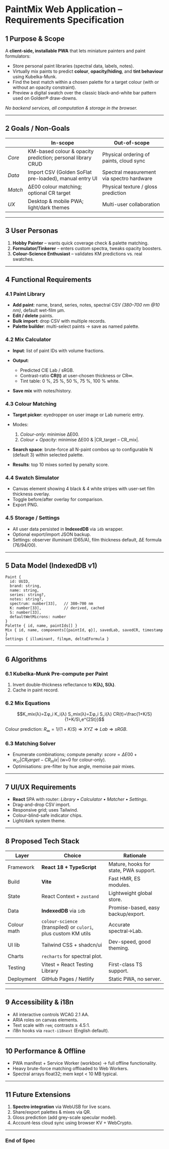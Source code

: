 # PaintMix Web Application – Requirements Specification

## 1  Purpose & Scope

A **client-side, installable PWA** that lets miniature painters and paint formulators:

* Store personal paint libraries (spectral data, labels, notes).
* Virtually mix paints to predict **colour**, **opacity/hiding**, and **tint behaviour** using Kubelka-Munk.
* Find the best match within a chosen palette for a target colour (with or without an opacity constraint).
* Preview a digital swatch over the classic black-and-white bar pattern used on Golden® draw-downs.

*No backend services, all computation & storage in the browser.*

---

## 2  Goals / Non-Goals

|         | **In-scope**                                                | **Out-of-scope**                          |
| ------- | ----------------------------------------------------------- | ----------------------------------------- |
| *Core*  | KM-based colour & opacity prediction; personal library CRUD | Physical ordering of paints, cloud sync   |
| *Data*  | Import CSV (Golden SoFlat pre-loaded), manual entry UI      | Spectral measurement via spectro hardware |
| *Match* | ΔE00 colour matching; optional CR target                    | Physical texture / gloss prediction       |
| *UX*    | Desktop & mobile PWA; light/dark themes                     | Multi-user collaboration                  |

---

## 3  User Personas

1. **Hobby Painter** – wants quick coverage check & palette matching.
2. **Formulator/Tinkerer** – enters custom spectra, tweaks opacity boosters.
3. **Colour-Science Enthusiast** – validates KM predictions vs. real swatches.

---

## 4  Functional Requirements

### 4.1 Paint Library

* **Add paint**: name, brand, series, notes, spectral CSV *(380–700 nm @10 nm)*, default wet-film µm.
* **Edit / delete** paints.
* **Bulk import**: drop CSV with multiple records.
* **Palette builder**: multi-select paints → save as named palette.

### 4.2 Mix Calculator

* **Input**: list of paint IDs with volume fractions.
* **Output**:

  * Predicted CIE Lab / sRGB.
  * Contrast-ratio **CR(t)** at user-chosen thickness or CR∞.
  * Tint table: 0 %, 25 %, 50 %, 75 %, 100 % white.
* **Save mix** with notes/history.

### 4.3 Colour Matching

* **Target picker**: eyedropper on user image or Lab numeric entry.
* Modes:

  1. *Colour-only*: minimise ΔE00.
  2. *Colour + Opacity*: minimise ΔE00 & |CR_target – CR_mix|.
* **Search space**: brute-force all N-paint combos up to configurable N (default 3) within selected palette.
* **Results**: top 10 mixes sorted by penalty score.

### 4.4 Swatch Simulator

* Canvas element showing 4 black & 4 white stripes with user-set film thickness overlay.
* Toggle before/after overlay for comparison.
* Export PNG.

### 4.5 Storage / Settings

* All user data persisted in **IndexedDB** via `idb` wrapper.
* Optional export/import JSON backup.
* Settings: observer illuminant (D65/A), film thickness default, ΔE formula (76/94/00).

---

## 5  Data Model (IndexedDB v1)

```text
Paint {
  id: UUID,
  brand: string,
  name: string,
  series: string?,
  notes: string?,
  spectrum: number[33],   // 380–700 nm
  K: number[33],          // derived, cached
  S: number[33],
  defaultWetMicrons: number
}
Palette { id, name, paintIds[] }
Mix { id, name, components[{paintId, φ}], savedLab, savedCR, timestamp }
Settings { illuminant, filmµm, deltaEFormula }
```

---

## 6  Algorithms

### 6.1 Kubelka-Munk Pre-compute per Paint

1. Invert double-thickness reflectance to **K(λ), S(λ)**.
2. Cache in paint record.

### 6.2 Mix Equations

```math
K_mix(λ)=Σφ_i K_i(λ)
S_mix(λ)=Σφ_i S_i(λ)
CR(t)=\frac{1+K/S}{1+K/S\,e^{2St}}
```

Colour prediction: $R_∞=1/(1+K/S)\Rightarrow XYZ\Rightarrow Lab\Rightarrow sRGB$.

### 6.3 Matching Solver

* Enumerate combinations; compute penalty:
  $score = ΔE00 + w_{cr}|CR_target-CR_mix|$ (w=0 for colour-only).
* Optimisations: pre-filter by hue angle, memoise pair mixes.

---

## 7  UI/UX Requirements

* **React** SPA with router: *Library • Calculator • Matcher • Settings*.
* Drag-and-drop CSV import.
* Responsive grid; uses Tailwind.
* Colour-blind-safe indicator chips.
* Light/dark system theme.

---

## 8  Proposed Tech Stack

| Layer       | Choice                                | Rationale                             |
| ----------- | ------------------------------------- | ------------------------------------- |
| Framework   | **React 18 + TypeScript**             | Mature, hooks for state, PWA support. |
| Build       | **Vite**                              | Fast HMR, ES modules.                 |
| State       | React Context + `zustand`             | Lightweight global store.             |
| Data        | **IndexedDB** via `idb`               | Promise-based, easy backup/export.    |
| Colour math | `colour-science` (transpiled) or `culori`, plus custom KM utils | Accurate spectral→Lab.                |
| UI lib      | Tailwind CSS + shadcn/ui              | Dev-speed, good theming.              |
| Charts      | `recharts` for spectral plot.         |                                       |
| Testing     | Vitest + React Testing Library        | First-class TS support.               |
| Deployment  | GitHub Pages / Netlify                | Static PWA, no server.                |

---

## 9  Accessibility & i18n

* All interactive controls WCAG 2.1 AA.
* ARIA roles on canvas elements.
* Text scale with `rem`; contrasts ≥ 4.5:1.
* i18n hooks via `react-i18next` (English default).

---

## 10  Performance & Offline

* PWA manifest + Service Worker (workbox) → full offline functionality.
* Heavy brute-force matching offloaded to Web Workers.
* Spectral arrays float32; mem kept < 10 MB typical.

---

## 11  Future Extensions

1. **Spectro integration** via WebUSB for live scans.
2. Share/export palettes & mixes via QR.
3. Gloss prediction (add grey-scale specular model).
4. Account-less cloud sync using browser KV + WebCrypto.

---

### End of Spec
